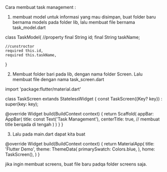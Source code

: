 Cara membuat task management :

1. membuat model untuk informasi yang mau disimpan, buat folder baru bernama models pada folder lib, lalu membuat file bernama task_model.dart

class TaskModel{
//property
final String id;
final String taskName;

    //cunstroctor
    required this.id,
    required this.taskName,

}

2. Membuat folder bari pada lib, dengan nama folder Screen. Lalu membuat file dengan nama task_screen.dart

import 'package:flutter/material.dart'

class TaskScreen extands StatelessWidget {
const TaskScreen({Key? key}) : super(key: key);

@override
Widget build(BuildContext context) {
return Scaffold(
appBar: AppBar(
title: const Text('Task Management'),
centerTitle: true, // membuat title berqada di tengah
)
)
}
}

3. Lalu pada main.dart dapat kita buat

@override
Widget build(BuildContext context) {
return MaterialApp(
title: 'Flutter Demo',
theme: ThemeData(
primarySwatch: Colors.blue,
),
home: TaskScreen(),
)
}

jika ingin membuat screens, buat file baru padqa folder screens saja.
